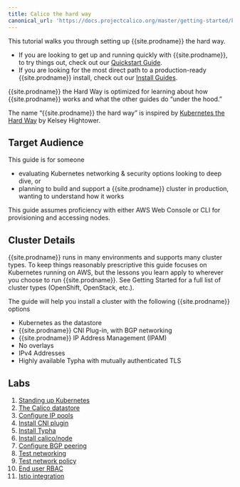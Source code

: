 ```yaml
---
title: Calico the hard way
canonical_url: 'https://docs.projectcalico.org/master/getting-started/kubernetes/installation/hardway/'
---
```


This tutorial walks you through setting up {{site.prodname}} the hard way.

 - If you are looking to get up and running quickly with {{site.prodname}}, to try things out, check out our [Quickstart Guide](/{{page.version}}/getting-started/kubernetes/).
 - If you are looking for the most direct path to a production-ready {{site.prodname}} install, check out our [Install Guides](/{{page.version}}/getting-started/kubernetes/installation/).

{{site.prodname}} the Hard Way is optimized for learning about how {{site.prodname}} works and what the other guides do “under the hood.”

The name “{{site.prodname}} the hard way” is inspired by [Kubernetes the Hard Way](https://github.com/kelseyhightower/kubernetes-the-hard-way) by Kelsey Hightower.

## Target Audience
This guide is for someone

 - evaluating Kubernetes networking & security options looking to deep dive, or 
 - planning to build and support a {{site.prodname}} cluster in production, wanting to understand how it works

This guide assumes proficiency with either AWS Web Console or CLI for provisioning and accessing nodes.

## Cluster Details
{{site.prodname}} runs in many environments and supports many cluster types. To keep things reasonably prescriptive this guide focuses on Kubernetes running on AWS, but the lessons you learn apply to wherever you choose to run {{site.prodname}}. See Getting Started for a full list of cluster types (OpenShift, OpenStack, etc.).

The guide will help you install a cluster with the following {{site.prodname}} options

 - Kubernetes as the datastore
 - {{site.prodname}} CNI Plug-in, with BGP networking
 - {{site.prodname}} IP Address Management (IPAM)
 - No overlays
 - IPv4 Addresses
 - Highly available Typha with mutually authenticated TLS

## Labs

 1. [Standing up Kubernetes](./standing-up-kubernetes)
 1. [The Calico datastore](./the-calico-datastore)
 1. [Configure IP pools](./configure-ip-pools)
 1. [Install CNI plugin](./install-cni-plugin)
 1. [Install Typha](./install-typha)
 1. [Install calico/node](./install-node)
 1. [Configure BGP peering](./configure-bgp-peering)
 1. [Test networking](./test-networking)
 1. [Test network policy](./test-network-policy)
 1. [End user RBAC](./end-user-rbac)
 1. [Istio integration](./istio-integration)
